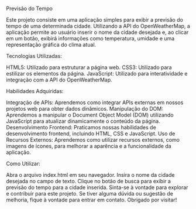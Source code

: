 Previsão do Tempo

Este projeto consiste em uma aplicação simples para exibir a previsão do tempo de uma determinada cidade. Utilizando a API do OpenWeatherMap, a aplicação permite ao usuário inserir o nome da cidade desejada e, ao clicar em um botão, exibirá informações como temperatura, umidade e uma representação gráfica do clima atual.

Tecnologias Utilizadas:

HTML5: Utilizado para estruturar a página web.
CSS3: Utilizado para estilizar os elementos da página.
JavaScript: Utilizado para interatividade e integração com a API do OpenWeatherMap.

Habilidades Adquiridas:

Integração de APIs: Aprendemos como integrar APIs externas em nossos projetos web para obter dados dinâmicos.
Manipulação do DOM: Aprendemos a manipular o Document Object Model (DOM) utilizando JavaScript para atualizar dinamicamente o conteúdo da página.
Desenvolvimento Frontend: Praticamos nossas habilidades de desenvolvimento frontend, incluindo HTML, CSS e JavaScript.
Uso de Recursos Externos: Aprendemos como utilizar recursos externos, como imagens de ícones, para melhorar a aparência e a funcionalidade da aplicação.

Como Utilizar:

Abra o arquivo index.html em seu navegador.
Insira o nome da cidade desejada no campo de texto.
Clique no botão de busca para exibir a previsão do tempo para a cidade inserida.
Sinta-se à vontade para explorar e contribuir para este projeto. Se tiver alguma dúvida ou sugestão de melhoria, fique à vontade para entrar em contato. Obrigado por visitar!
